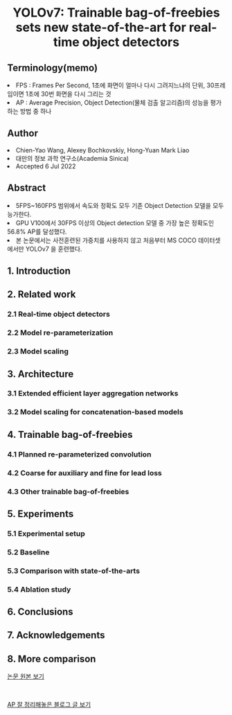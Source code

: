 <div align='center'>
    <h1> YOLOv7: Trainable bag-of-freebies sets new state-of-the-art for real-time object detectors</h1>
</div>

<h2>Terminology(memo)</h2>
<li>FPS : Frames Per Second, 1초에 화면이 얼마나 다시 그려지느냐의 단위, 30프레임이면 1초에 30번 화면을 다시 그리는 것</li>
<li>AP : Average Precision, Object Detection(물체 검출 알고리즘)의 성능을 평가하는 방법 중 하나</li>

<h2>Author</h2>
<li>Chien-Yao Wang, Alexey Bochkovskiy, Hong-Yuan Mark Liao</li>
<li>대만의 정보 과학 연구소(Academia Sinica)</li>
<li>Accepted 6 Jul 2022</li>

<h2>Abstract</h2>
<li>5FPS~160FPS 범위에서 속도와 정확도 모두 기존 Object Detection 모델을 모두 능가한다.</li>
<li>GPU V100에서 30FPS 이상의 Object detection 모델 중 가장 높은 정확도인 56.8% AP를 달성했다.</li>
<li>본 논문에서는 사전훈련된 가중치를 사용하지 않고 처음부터 MS COCO 데이터셋에서만 YOLOv7 을 훈련했다.</li>

<h2>1. Introduction</h2>

<h2>2. Related work</h2>
<h3>2.1 Real-time object detectors</h3>
<h3>2.2 Model re-parameterization</h3>
<h3>2.3 Model scaling</h3>

<h2>3. Architecture</h2>
<h3>3.1 Extended efficient layer aggregation networks</h3>
<h3>3.2 Model scaling for concatenation-based models</h3>

<h2>4. Trainable bag-of-freebies</h2>
<h3>4.1 Planned re-parameterized convolution</h3>
<h3>4.2 Coarse for auxiliary and fine for lead loss</h3>
<h3>4.3 Other trainable bag-of-freebies</h3>

<h2>5. Experiments</h2>
<h3>5.1 Experimental setup</h3>
<h3>5.2 Baseline</h3>
<h3>5.3 Comparison with state-of-the-arts</h3>
<h3>5.4 Ablation study</h3>

<h2>6. Conclusions</h2>

<h2>7. Acknowledgements</h2>

<h2>8. More comparison</h2>



<a href='https://arxiv.org/abs/2207.02696'>논문 원본 보기</a>

<br>

<a href='https://bskyvision.com/465'>AP 잘 정리해놓은 블로그 글 보기</a>
